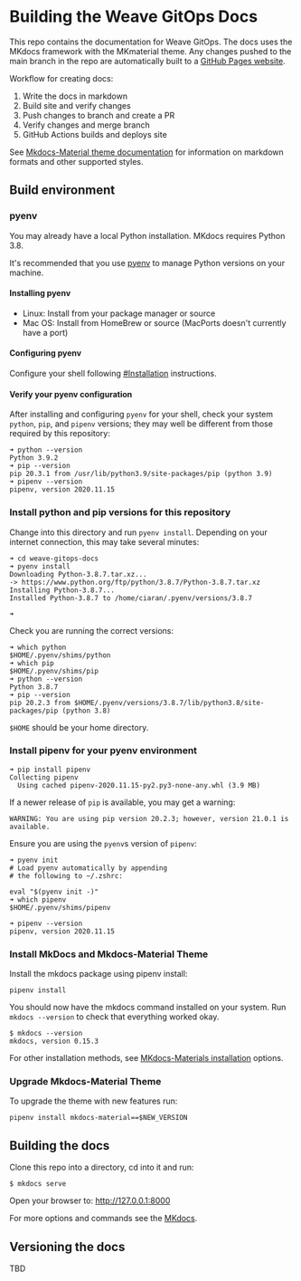 # Building the Weave GitOps Docs

This repo contains the documentation for Weave GitOps.  The docs uses the MKdocs framework with the MKmaterial theme. Any changes pushed to the main branch in the repo are automatically built to a [GitHub Pages website](https://weaveworks.github.io/weave-gitops-docs/).

Workflow for creating docs:

1. Write the docs in markdown
2. Build site and verify changes
3. Push changes to branch and create a PR
4. Verify changes and merge branch
5. GitHub Actions builds and deploys site

See [Mkdocs-Material theme documentation](https://squidfunk.github.io/mkdocs-material/reference/abbreviations/) for information on markdown formats and other supported styles.

## Build environment

### pyenv

You may already have a local Python installation. MKdocs requires Python 3.8.

It's recommended that you use [pyenv](https://github.com/pyenv/pyenv) to manage Python versions on your machine.

#### Installing pyenv

- Linux: Install from your package manager or source
- Mac OS: Install from HomeBrew or source (MacPorts doesn't currently have a port)

#### Configuring pyenv

Configure your shell following [#Installation](https://github.com/pyenv/pyenv#installation) instructions.

#### Verify your pyenv configuration

After installing and configuring `pyenv` for your shell, check your system `python`, `pip`, and `pipenv` versions; they may well be different from those required by this repository:

```shell
➜ python --version
Python 3.9.2
➜ pip --version
pip 20.3.1 from /usr/lib/python3.9/site-packages/pip (python 3.9)
➜ pipenv --version
pipenv, version 2020.11.15
```

### Install python and pip versions for this repository

Change into this directory and run `pyenv install`. Depending on your internet connection, this may take several minutes:

```shell
➜ cd weave-gitops-docs
➜ pyenv install
Downloading Python-3.8.7.tar.xz...
-> https://www.python.org/ftp/python/3.8.7/Python-3.8.7.tar.xz
Installing Python-3.8.7...
Installed Python-3.8.7 to /home/ciaran/.pyenv/versions/3.8.7

➜
```

Check you are running the correct versions:

```shell
➜ which python
$HOME/.pyenv/shims/python
➜ which pip
$HOME/.pyenv/shims/pip
➜ python --version
Python 3.8.7
➜ pip --version
pip 20.2.3 from $HOME/.pyenv/versions/3.8.7/lib/python3.8/site-packages/pip (python 3.8)
```

`$HOME` should be your home directory.

### Install pipenv for your pyenv environment

```shell
➜ pip install pipenv
Collecting pipenv
  Using cached pipenv-2020.11.15-py2.py3-none-any.whl (3.9 MB)
```

If a newer release of `pip` is available, you may get a warning:

```text
WARNING: You are using pip version 20.2.3; however, version 21.0.1 is available.
```

Ensure you are using the `pyenv`s version of `pipenv`:

```shell
➜ pyenv init
# Load pyenv automatically by appending
# the following to ~/.zshrc:

eval "$(pyenv init -)"
➜ which pipenv
$HOME/.pyenv/shims/pipenv

➜ pipenv --version
pipenv, version 2020.11.15
```

### Install MkDocs and Mkdocs-Material Theme

Install the mkdocs package using pipenv install:

`pipenv install`

You should now have the mkdocs command installed on your system. Run `mkdocs
--version` to check that everything worked okay.

```shell
$ mkdocs --version
mkdocs, version 0.15.3
```

For other installation methods, see [MKdocs-Materials installation](https://squidfunk.github.io/mkdocs-material/getting-started/) options.

### Upgrade Mkdocs-Material Theme

To upgrade the theme with new features run:

`pipenv install mkdocs-material==$NEW_VERSION`

## Building the docs

Clone this repo into a directory, cd into it and run:

`$ mkdocs serve`

Open your browser to: <http://127.0.0.1:8000>

For more options and commands see the [MKdocs](https://www.mkdocs.org/).

## Versioning the docs

TBD
